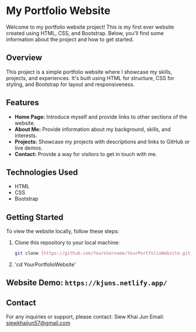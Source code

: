 # My Portfolio Website

Welcome to my portfolio website project! This is my first ever website created using HTML, CSS, and Bootstrap. Below, you'll find some information about the project and how to get started.

## Overview

This project is a simple portfolio website where I showcase my skills, projects, and experiences. It's built using HTML for structure, CSS for styling, and Bootstrap for layout and responsiveness.

## Features

- **Home Page:** Introduce myself and provide links to other sections of the website.
- **About Me:** Provide information about my background, skills, and interests.
- **Projects:** Showcase my projects with descriptions and links to GitHub or live demos.
- **Contact:** Provide a way for visitors to get in touch with me.

## Technologies Used

- HTML
- CSS
- Bootstrap

## Getting Started

To view the website locally, follow these steps:

1. Clone this repository to your local machine:

   ```bash
   git clone [https://github.com/YourUsername/YourPortfolioWebsite.git](https://github.com/SiewJun/Portfolio-Website.git)

2. 'cd YourPortfolioWebsite'

## Website Demo: `https://kjuns.netlify.app/`

## Contact
For any inquiries or support, please contact:
Siew Khai Jun
Email: siewkhaijun57@gmail.com

